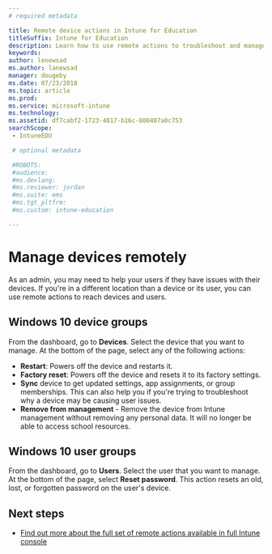 ```yaml
---
# required metadata

title: Remote device actions in Intune for Education
titleSuffix: Intune for Education
description: Learn how to use remote actions to troubleshoot and manage distant devices.
keywords:
author: lenewsad
ms.author: lanewsad
manager: dougeby
ms.date: 07/23/2018
ms.topic: article
ms.prod:
ms.service: microsoft-intune
ms.technology:
ms.assetid: df7cabf2-1723-4817-b16c-800407a0c753
searchScope:
 - IntuneEDU

 # optional metadata

 #ROBOTS:
 #audience:
 #ms.devlang:
 #ms.reviewer: jordan
 #ms.suite: ems
 #ms.tgt_pltfrm:
 #ms.custom: intune-education

---
```


# Manage devices remotely  

As an admin, you may need to help your users if they have issues with their devices. If you're in a different location than a device or its user, you can use remote actions to reach devices and users.   

## Windows 10 device groups  
From the dashboard, go to **Devices**. Select the device that you want to manage. At the bottom of the page, select any of the following actions:

- **Restart**: Powers off the device and restarts it.
- **Factory reset**: Powers off the device and resets it to its factory settings.
- **Sync** device to get updated settings, app assignments, or group memberships. This can also help you if you're trying to troubleshoot why a device may be causing user issues.
- **Remove from management** - Remove the device from Intune management without removing any personal data. It will no longer be able to access school resources. 

## Windows 10 user groups  
From the dashboard, go to **Users**. Select the user that you want to manage. At the bottom of the page, select **Reset password**. This action resets an old, lost, or forgotten password on the user's device. 

## Next steps

- [Find out more about the full set of remote actions available in full Intune console](https://docs.microsoft.com/intune/device-management)
